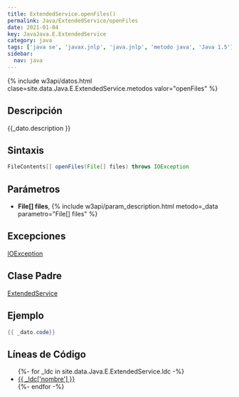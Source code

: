 ```yaml
---
title: ExtendedService.openFiles()
permalink: Java/ExtendedService/openFiles
date: 2021-01-04
key: JavaJava.E.ExtendedService
category: java
tags: ['java se', 'javax.jnlp', 'java.jnlp', 'metodo java', 'Java 1.5']
sidebar: 
  nav: java
---
```


{% include w3api/datos.html clase=site.data.Java.E.ExtendedService.metodos valor="openFiles" %}

## Descripción
{{_dato.description }}

## Sintaxis
~~~java
FileContents[] openFiles(File[] files) throws IOException
~~~

## Parámetros
* **File[] files**,  {% include w3api/param_description.html metodo=_data parametro="File[] files" %}

## Excepciones
[IOException](/Java/IOException/)

## Clase Padre
[ExtendedService](/Java/ExtendedService/)

## Ejemplo
~~~java
{{ _dato.code}}
~~~

## Líneas de Código
<ul>
{%- for _ldc in site.data.Java.E.ExtendedService.ldc -%}
   <li>
       <a href="{{_ldc['url'] }}">{{ _ldc['nombre'] }}</a>
   </li>
{%- endfor -%}
</ul>
